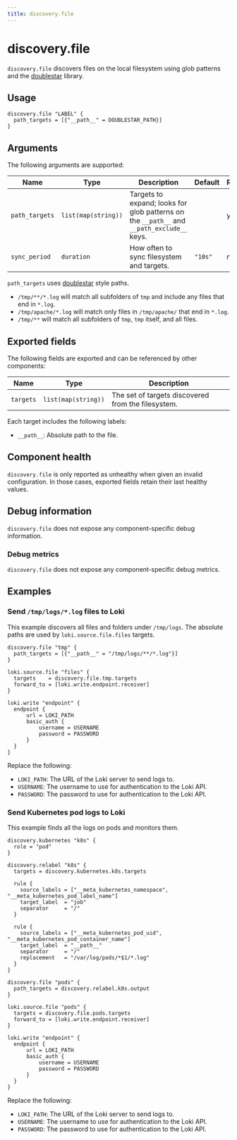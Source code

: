 ```yaml
---
title: discovery.file
---
```


# discovery.file

`discovery.file` discovers files on the local filesystem using glob patterns and the [doublestar][] library.

[doublestar]: https://github.com/bmatcuk/doublestar

## Usage

```river
discovery.file "LABEL" {
  path_targets = [{"__path__" = DOUBLESTAR_PATH}]
}
```

## Arguments

The following arguments are supported:

Name            | Type                | Description                                                                                | Default | Required
--------------- | ------------------- | ------------------------------------------------------------------------------------------ |---------| --------
`path_targets`  | `list(map(string))` | Targets to expand; looks for glob patterns on the  `__path__` and `__path_exclude__` keys. |         | yes
`sync_period`   | `duration`          | How often to sync filesystem and targets.                                                  | `"10s"` | no

`path_targets` uses [doublestar][] style paths.
* `/tmp/**/*.log` will match all subfolders of `tmp` and include any files that end in `*.log`.
* `/tmp/apache/*.log` will match only files in `/tmp/apache/` that end in `*.log`.
* `/tmp/**` will match all subfolders of `tmp`, `tmp` itself, and all files.


## Exported fields

The following fields are exported and can be referenced by other components:

Name | Type | Description
---- | ---- | -----------
`targets` | `list(map(string))` | The set of targets discovered from the filesystem.

Each target includes the following labels:

* `__path__`: Absolute path to the file.

## Component health

`discovery.file` is only reported as unhealthy when given an invalid
configuration. In those cases, exported fields retain their last healthy
values.

## Debug information

`discovery.file` does not expose any component-specific debug information.

### Debug metrics

`discovery.file` does not expose any component-specific debug metrics.

## Examples

### Send `/tmp/logs/*.log` files to Loki

This example discovers all files and folders under `/tmp/logs`. The absolute paths are 
used by `loki.source.file.files` targets.

```river
discovery.file "tmp" {
  path_targets = [{"__path__" = "/tmp/logs/**/*.log"}]
}

loki.source.file "files" {
  targets    = discovery.file.tmp.targets
  forward_to = [loki.write.endpoint.receiver]
}

loki.write "endpoint" {
  endpoint {
      url = LOKI_PATH
      basic_auth {
          username = USERNAME
          password = PASSWORD
      }
  }
}
```
Replace the following:
  - `LOKI_PATH`: The URL of the Loki server to send logs to.
  - `USERNAME`: The username to use for authentication to the Loki API.
  - `PASSWORD`: The password to use for authentication to the Loki API.

### Send Kubernetes pod logs to Loki

This example finds all the logs on pods and monitors them.

```river
discovery.kubernetes "k8s" {
  role = "pod"
}

discovery.relabel "k8s" {
  targets = discovery.kubernetes.k8s.targets
 
  rule {
    source_labels = ["__meta_kubernetes_namespace", "__meta_kubernetes_pod_label_name"]
    target_label  = "job"
    separator     = "/"
  }

  rule {
    source_labels = ["__meta_kubernetes_pod_uid", "__meta_kubernetes_pod_container_name"]
    target_label  = "__path__"
    separator     = "/" 
    replacement   = "/var/log/pods/*$1/*.log"
  } 
}

discovery.file "pods" {
  path_targets = discovery.relabel.k8s.output
}

loki.source.file "pods" {
  targets = discovery.file.pods.targets
  forward_to = [loki.write.endpoint.receiver]
}

loki.write "endpoint" {
  endpoint {
      url = LOKI_PATH
      basic_auth {
          username = USERNAME
          password = PASSWORD
      }
  }
}
```
Replace the following:
  - `LOKI_PATH`: The URL of the Loki server to send logs to.
  - `USERNAME`: The username to use for authentication to the Loki API.
  - `PASSWORD`: The password to use for authentication to the Loki API.
